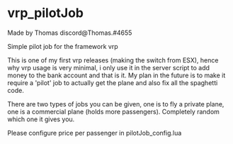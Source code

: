 # vrp_pilotJob

Made by Thomas discord@Thomas.#4655

Simple pilot job for the framework vrp
 
This is one of my first vrp releases (making the switch from ESX), hence why vrp usage is very minimal, i only use it in the server script to add money to the bank account and that is it. My plan in the future is to make it require a 'pilot' job to actually get the plane and also fix all the spaghetti code.

There are two types of jobs you can be given, one is to fly a private plane, one is a commercial plane (holds more passengers). Completely random which one it gives you.
 
Please configure price per passenger in pilotJob_config.lua
